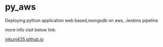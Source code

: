 # py_aws
Deploying python application web based,mongodb  on aws, Jenkins pipeline

more info visit below link:

[nikunj435.github.io](nikunj436.github.io)
